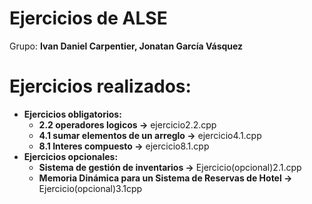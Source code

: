 # Ejercicios de ALSE
Grupo: **Ivan Daniel Carpentier, Jonatan García Vásquez**
# Ejercicios realizados:
- **Ejercicios obligatorios:**
    - **2.2 operadores logicos ->** ejercicio2.2.cpp
    - **4.1 sumar elementos de un arreglo ->** ejercicio4.1.cpp
    - **8.1 Interes compuesto ->** ejercicio8.1.cpp
- **Ejercicios opcionales:**
    - **Sistema de gestión de inventarios ->** Ejercicio(opcional)2.1.cpp
    - **Memoria Dinámica para un Sistema de Reservas de Hotel ->** Ejercicio(opcional)3.1cpp
